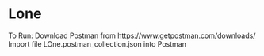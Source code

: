 # Lone

To Run:
Download Postman from https://www.getpostman.com/downloads/
Import file LOne.postman_collection.json into Postman
